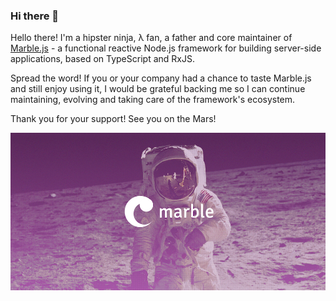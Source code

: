 ### Hi there 👋

Hello there! I'm a hipster ninja, λ fan, a father and core maintainer of [Marble.js](https://marblejs.com) - a functional reactive Node.js framework for building server-side applications, based on TypeScript and RxJS.

Spread the word! If you or your company had a chance to taste Marble.js and still enjoy using it, I would be grateful backing me so I can continue maintaining, evolving and taking care of the framework's ecosystem.

Thank you for your support! See you on the Mars!

![Marble.js](https://github.com/JozefFlakus/JozefFlakus/blob/master/assets/marblejs.jpg?raw=true)

<!--
**JozefFlakus/JozefFlakus** is a ✨ _special_ ✨ repository because its `README.md` (this file) appears on your GitHub profile.

Here are some ideas to get you started:

- 🔭 I’m currently working on ...
- 🌱 I’m currently learning ...
- 👯 I’m looking to collaborate on ...
- 🤔 I’m looking for help with ...
- 💬 Ask me about ...
- 📫 How to reach me: ...
- 😄 Pronouns: ...
- ⚡ Fun fact: ...
-->

